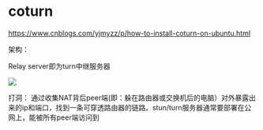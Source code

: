 # coturn

https://www.cnblogs.com/yjmyzz/p/how-to-install-coturn-on-ubuntu.html


架构： 

Relay server即为turn中继服务器

![](https://img2018.cnblogs.com/blog/27612/201907/27612-20190706223310279-23789106.png)

打洞： 通过收集NAT背后peer端(即：躲在路由器或交换机后的电脑）对外暴露出来的ip和端口，找到一条可穿透路由器的链路。stun/turn服务器通常要部署在公网上，能被所有peer端访问到